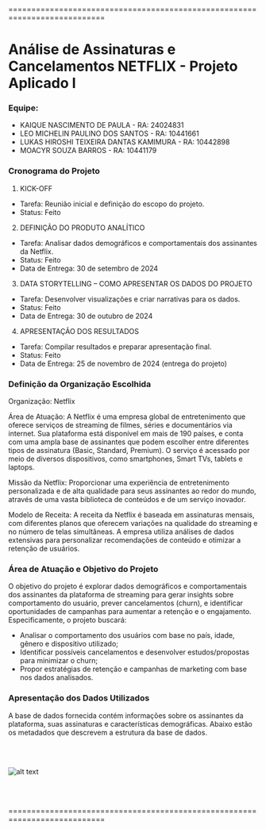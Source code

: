 ===========================================================================
# Análise de Assinaturas e Cancelamentos NETFLIX - Projeto Aplicado I

### Equipe: 
* KAIQUE NASCIMENTO DE PAULA - RA: 24024831
* LEO MICHELIN PAULINO DOS SANTOS - RA: 10441661
* LUKAS HIROSHI TEIXEIRA DANTAS KAMIMURA - RA: 10442898
* MOACYR SOUZA BARROS - RA: 10441179

### Cronograma do Projeto
1. KICK-OFF
* Tarefa: Reunião inicial e definição do escopo do projeto.
* Status: Feito
2. DEFINIÇÃO DO PRODUTO ANALÍTICO
* Tarefa: Analisar dados demográficos e comportamentais dos assinantes da Netflix.
* Status: Feito
* Data de Entrega: 30 de setembro de 2024
3. DATA STORYTELLING – COMO APRESENTAR OS DADOS DO PROJETO
* Tarefa: Desenvolver visualizações e criar narrativas para os dados.
* Status: Feito
* Data de Entrega: 30 de outubro de 2024
4. APRESENTAÇÃO DOS RESULTADOS
* Tarefa: Compilar resultados e preparar apresentação final.
* Status: Feito
* Data de Entrega: 25 de novembro de 2024 (entrega do projeto)

### Definição da Organização Escolhida
Organização: Netflix

Área de Atuação: A Netflix é uma empresa global de entretenimento que oferece serviços de streaming de filmes, séries e documentários via internet. Sua plataforma está disponível em mais de 190 países, e conta com uma ampla base de assinantes que podem escolher entre diferentes tipos de assinatura (Basic, Standard, Premium). O serviço é acessado por meio de diversos dispositivos, como smartphones, Smart TVs, tablets e laptops.

Missão da Netflix: Proporcionar uma experiência de entretenimento personalizada e de alta qualidade para seus assinantes ao redor do mundo, através de uma vasta biblioteca de conteúdos e de um serviço inovador.

Modelo de Receita: A receita da Netflix é baseada em assinaturas mensais, com diferentes planos que oferecem variações na qualidade do streaming e no número de telas simultâneas. A empresa utiliza análises de dados extensivas para personalizar recomendações de conteúdo e otimizar a retenção de usuários.

### Área de Atuação e Objetivo do Projeto
O objetivo do projeto é explorar dados demográficos e comportamentais dos assinantes da plataforma de streaming para gerar insights sobre comportamento do usuário, prever cancelamentos (churn), e identificar oportunidades de campanhas para aumentar a retenção e o engajamento.
Especificamente, o projeto buscará: 
* Analisar o comportamento dos usuários com base no país, idade, gênero e dispositivo utilizado; 
* Identificar possíveis cancelamentos e desenvolver estudos/propostas para minimizar o churn; 
* Propor estratégias de retenção e campanhas de marketing com base nos dados analisados.

### Apresentação dos Dados Utilizados
A base de dados fornecida contém informações sobre os assinantes da plataforma, suas assinaturas e características demográficas. Abaixo estão os metadados que descrevem a estrutura da base de dados.

<br/><br/>

![alt text](https://github.com/shahriar-rahman/Exploratory-Analysis-of-Netflix-Userbase/blob/main/img/netflix%20(3_Cropped).jpg)

<br/><br/>

===========================================================================

